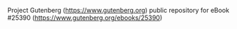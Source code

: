 Project Gutenberg (https://www.gutenberg.org) public repository for eBook #25390 (https://www.gutenberg.org/ebooks/25390)
